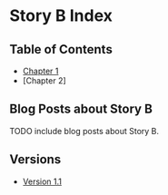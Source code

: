 # Story B Index

## Table of Contents

- [Chapter 1](chapters/ch1.md)
- [Chapter 2]

## Blog Posts about Story B

TODO include blog posts about Story B.

## Versions

- [Version 1.1](ver1.1/index.md)

